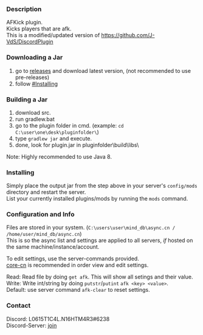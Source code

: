 ### Description
AFKick plugin.  
Kicks players that are afk.  
This is a modified/updated version of https://github.com/J-VdS/DiscordPlugin
### Downloading a Jar
1) go to [releases](https://github.com/L0615T1C5-216AC-9437/discord-cn/releases) and download latest version, (not recommended to use pre-releases)
2) follow [#Installing](https://github.com/L0615T1C5-216AC-9437/discord-cn/blob/master/README.md#installing)

### Building a Jar

1) download src.
2) run gradlew.bat
3) go to the plugin folder in cmd. (example: `cd C:\user\one\desk\pluginfolder\`)
4) type `gradlew jar` and execute.
5) done, look for plugin.jar in pluginfolder\build\libs\

Note: Highly recommended to use Java 8.

### Installing

Simply place the output jar from the step above in your server's `config/mods` directory and restart the server.  
List your currently installed plugins/mods by running the `mods` command.

### Configuration and Info

Files are stored in your system. (`C:\users\user\mind_db\async.cn / /home/user/mind_db/async.cn`)  
This is so the async list and settings are applied to all servers, *if* hosted on the same machine/instance/account.  

To edit settings, use the server-commands provided.  
[core-cn](https://github.com/L0615T1C5-216AC-9437/core-cn) is recommended in order view and edit settings.  

Read: Read file by doing `get afk`. This will show all setings and their value.  
Write: Write int/string by doing `putstr`/`putint` `afk <key> <value>`.  
Default: use server command `afk-clear` to reset settings.

### Contact
Discord: L0615T1C4L.N16HTM4R3#6238  
Discord-Server: [join](http://cn-discord.ddns.net )
